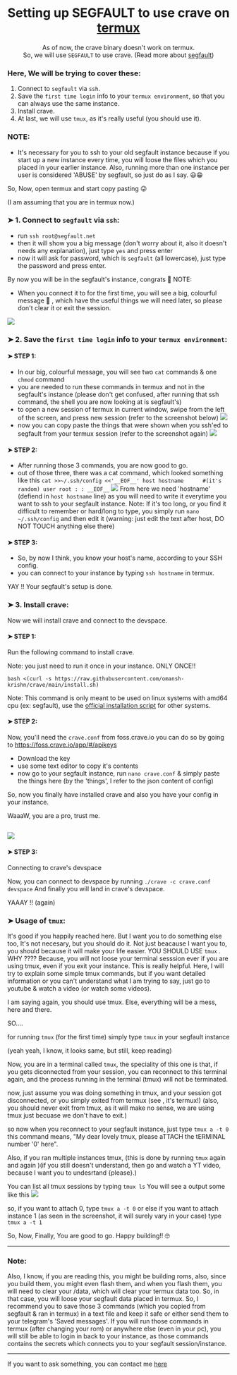 <h1 align="center">Setting up SEGFAULT to use crave on <a href="https://github.com/termux/termux-app">termux</a></h1>
<div align="center">

   As of now, the crave binary doesn't work on termux.  
So, we will use `SEGFAULT` to use crave. (Read more about [segfault](http://thc.org/sf))
   
</div>


### Here, We will be trying to cover these:
1. Connect to `segfault` via `ssh`.
2. Save the `first time login` info to your `termux environment`, so that you can always use the same instance.
3. Install crave.
4. At last, we will use `tmux`, as it's really useful (you should use it).


### NOTE: 
- It's necessary for you to ssh to your old segfault instance because if you start up a new instance every time, you will loose the files which you placed in your earlier instance.
Also, running more than one instance per user is considered 'ABUSE' by segfault, so just do as I say. 😃😁


So, Now, open termux and start copy pasting 😜

(I am assuming that you are in termux now.)

### ➤ 1. Connect to `segfault` via `ssh`:

 - run `ssh root@segfault.net`
 - then it will show you a big message (don't worry about it, also it doesn't needs any explanation), just type `yes` and press enter
 - now it will ask for password, which is `segfault` (all lowercase), just type the password and press enter.

By now you will be in the segfault's instance, congrats 🎊
NOTE: 
- When you connect it to for the first time, you will see a big, colourful message 👀 , which have the useful things we will need later, so please don't clear it or exit the session.

![](ss/initialsflogin.jpg)

### ➤ 2. Save the `first time login` info to your `termux environment`:

#### ➤ STEP 1:
   * In our big, colourful message, you will see two `cat` commands & one `chmod` command
   * you are needed to run these commands in termux and not in the segfault's instance (please don't get confused, after running that ssh command, the shell you are now looking at is segfault's)
   * to open a new session of termux in current window, swipe from the left of the screen, and press new session (refer to the screenshot below)
    ![](ss/termuxnewsession.jpg)
   * now you can copy paste the things that were shown when you ssh'ed to segfault from your termux session (refer to the screenshot again)
    ![](ss/copypasteallofthem.jpg)

#### ➤ STEP 2: 
   * After running those 3 commands, you are now good to go.
   * out of those three, there was a cat command, which looked something like this
    ```
    cat >>~/.ssh/config <<'__EOF__'
        host hostname      #(it's random)
        user root
        :
        :
    __EOF__
    ```
    ![](ss/hostname.jpg)
    From here we need 'hostname' (defiend in `host hostname` line) as you will need to write it everytime you want to ssh to your segfault instance.
    Note: If it's too long, or you find it difficult to remember or hard/long to type, you simply run `nano ~/.ssh/config` and then edit it (warning: just edit the text after host, DO NOT TOUCH anything else there)

#### ➤ STEP 3:
   * So, by now I think, you know your host's name, according to your SSH config.
   * you can connect to your instance by typing 
    ``` ssh hostname ``` in termux.

YAY !! 
Your segfault's setup is done.

### ➤ 3. Install crave:
   Now we will install crave and connect to the devspace.

#### ➤ STEP 1:
Run the following command to install crave.

Note: you just need to run it once in your instance. ONLY ONCE!!
```
bash <(curl -s https://raw.githubusercontent.com/omansh-krishn/crave/main/install.sh) 
```
Note: This command is only meant to be used on linux systems with amd64 cpu (ex: segfault), use the [official installation script](https://raw.githubusercontent.com/accupara/crave/master/get_crave.sh) for other systems.

#### ➤ STEP 2:
Now, you'll need the `crave.conf` from foss.crave.io
you can do so by going to https://foss.crave.io/app/#/apikeys
* Download the key
* use some text editor to copy it's contents
* now go to your segfault instance, run `nano crave.conf` & simply paste the things here (by the 'things', I refer to the json content of config)


So, now you finally have installed crave and also you have your config in your instance.

WaaaW, you are a pro, trust me.

![](ss/callnoobsprotomakethemhappy.png)
----

#### ➤ STEP 3:
Connecting to crave's devspace

Now, you can connect to devspace by running
```./crave -c crave.conf devspace```
And finally you will land in crave's devspace.

YAAAY !! (again)

### ➤ Usage of `tmux`:

It's good if you happily reached here.
But I want you to do something else too, It's not necesary, but you should do it.
Not just beacause I want you to, you should because it will make your life easier.
YOU SHOULD USE `tmux` .
WHY ???? Because, you will not loose your terminal sesssion ever if you are using tmux, even if you exit your instance. This is really helpful.
Here, I will try to explain some simple tmux commands, but if you want detailed information or you can't understand what I am trying to say, just go to youtube & watch a video (or watch some videos).

I am saying again, you should use tmux. Else, everything will be a mess, here and there.

SO....

for running `tmux` (for the first time)
simply type `tmux` in your segfault instance

(yeah yeah, I know, it looks same, but still, keep reading)

Now, you are in a terminal called `tmux`, the speciality of this one is that, if you gets diconnected from your session, you can reconnect to this terminal again, and the process running in the terminal (tmux) will not be terminated.

now, just assume you was doing something in tmux, and your session got disconnected, or you simply exited from termux (see , it's termux!) (also, you should never exit from tmux, as it will make no sense, we are using tmux just becuase we don't have to exit.)

so now when you reconnect to your segfault instance, just type
```tmux a -t 0```
this command means, "My dear lovely tmux, please aTTACH the tERMINAL number '0' here".

Also, if you ran multiple instances tmux, (this is done by running `tmux` again and again )(if you still doesn't understand, then go and watch a YT video, because I want you to undesrtand {please}.)

You can list all tmux sessions by typing `tmux ls`
You will see a output some like this
![](ss/tmuxsessions.png)

so, if you want to attach 0, type `tmux a -t 0` or else if you want to attach instance 1 (as seen in the screenshot, it will surely vary in your case) type `tmux a -t 1`

So, Now, Finally, You are good to go. Happy building!! 🤓

-------------------------------------
### Note: 

Also, I know, if you are reading this, you might be building roms,
also, since you build them, you might even flash them,
and when you flash them, you will need to clear your /data, which will clear your termux data too. So, in that case, you will loose your segfault data placed in termux. So, I recommend you to save those 3 commands (which you copied from segfault & ran in termux) in a text file and keep it safe or either send them to your telegram's 'Saved messages'. If you will run those commands in termux (after changing your rom) or anywhere else (even in your pc),  you will still be able to login in back to your instance, as those commands contains the secrets which connects you to your segfault session/instance.

-----
If you want to ask something, you can contact me [here](https://omansh_krishn.t.me)